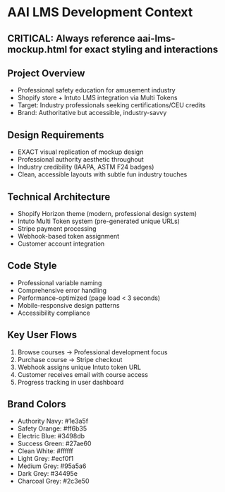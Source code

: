# AAI LMS Development Context

## CRITICAL: Always reference aai-lms-mockup.html for exact styling and interactions

## Project Overview
- Professional safety education for amusement industry
- Shopify store + Intuto LMS integration via Multi Tokens
- Target: Industry professionals seeking certifications/CEU credits
- Brand: Authoritative but accessible, industry-savvy

## Design Requirements
- EXACT visual replication of mockup design
- Professional authority aesthetic throughout
- Industry credibility (IAAPA, ASTM F24 badges)
- Clean, accessible layouts with subtle fun industry touches

## Technical Architecture
- Shopify Horizon theme (modern, professional design system)
- Intuto Multi Token system (pre-generated unique URLs)
- Stripe payment processing
- Webhook-based token assignment
- Customer account integration

## Code Style
- Professional variable naming
- Comprehensive error handling
- Performance-optimized (page load < 3 seconds)
- Mobile-responsive design patterns
- Accessibility compliance

## Key User Flows
1. Browse courses → Professional development focus
2. Purchase course → Stripe checkout
3. Webhook assigns unique Intuto token URL
4. Customer receives email with course access
5. Progress tracking in user dashboard

## Brand Colors
- Authority Navy: #1e3a5f
- Safety Orange: #ff6b35
- Electric Blue: #3498db
- Success Green: #27ae60
- Clean White: #ffffff
- Light Grey: #ecf0f1
- Medium Grey: #95a5a6
- Dark Grey: #34495e
- Charcoal Grey: #2c3e50
